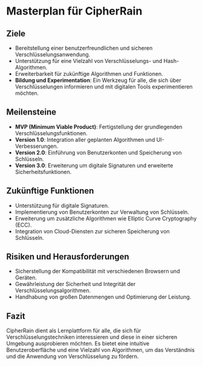 # Masterplan für CipherRain

## Ziele
- Bereitstellung einer benutzerfreundlichen und sicheren Verschlüsselungsanwendung.
- Unterstützung für eine Vielzahl von Verschlüsselungs- und Hash-Algorithmen.
- Erweiterbarkeit für zukünftige Algorithmen und Funktionen.
- **Bildung und Experimentation**: Ein Werkzeug für alle, die sich über Verschlüsselungen informieren und mit digitalen Tools experimentieren möchten.

## Meilensteine
- **MVP (Minimum Viable Product)**: Fertigstellung der grundlegenden Verschlüsselungsfunktionen.
- **Version 1.0**: Integration aller geplanten Algorithmen und UI-Verbesserungen.
- **Version 2.0**: Einführung von Benutzerkonten und Speicherung von Schlüsseln.
- **Version 3.0**: Erweiterung um digitale Signaturen und erweiterte Sicherheitsfunktionen.

## Zukünftige Funktionen
- Unterstützung für digitale Signaturen.
- Implementierung von Benutzerkonten zur Verwaltung von Schlüsseln.
- Erweiterung um zusätzliche Algorithmen wie Elliptic Curve Cryptography (ECC).
- Integration von Cloud-Diensten zur sicheren Speicherung von Schlüsseln.

## Risiken und Herausforderungen
- Sicherstellung der Kompatibilität mit verschiedenen Browsern und Geräten.
- Gewährleistung der Sicherheit und Integrität der Verschlüsselungsalgorithmen.
- Handhabung von großen Datenmengen und Optimierung der Leistung.

## Fazit
CipherRain dient als Lernplattform für alle, die sich für Verschlüsselungstechniken interessieren und diese in einer sicheren Umgebung ausprobieren möchten. Es bietet eine intuitive Benutzeroberfläche und eine Vielzahl von Algorithmen, um das Verständnis und die Anwendung von Verschlüsselung zu fördern.